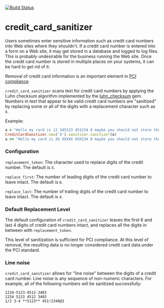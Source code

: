 [![Build Status](https://travis-ci.org/zendesk/credit_card_sanitizer.png)](https://travis-ci.org/zendesk/credit_card_sanitizer)

credit_card_sanitizer
=====================

Users sometimes enter sensitive information such as credit card numbers into Web sites where they shouldn't. 
If a credit card number is entered into a form on a Web site, it may get stored in a database and logged
to log files. This is probably undesirable for the business running the Web site. Once the credit card
number is stored in multiple places on your systems, it can be hard to get rid of it.

Removal of credit card information is an important element in [PCI compliance](https://www.pcisecuritystandards.org).

`credit_card_sanitizer` scans text for credit card numbers by applying the Luhn checksum algorithm
implemented by the [luhn_checksum](https://github.com/eac/luhn_checksum) gem. Numbers in text that appear to be valid
credit card numbers are "sanitized" by replacing some or all of the digits with a replacement character such as `X`.

Example:

```Ruby
a = "Hello my card is 12 345123 451234 8 maybe you should not store that in your database!"
CreditCardSanitizer.new('X').sanitizer.sanitize!(a)
a == "Hello my card is XX XXXXX XXX234 8 maybe you should not store that in your database!"
```

### Configuration

`replacement_token`: The character used to replace digits of the credit number.  The default is `X`.

`replace_first`: The number of leading digits of the credit card number to leave intact. The default is `6`.

`replace_last`: The number of trailing digits of the credit card number to leave intact. The default is `4`.

### Default Replacement Level

The default configuration of `credit_card_sanitizer` leaves the first 6 and last 4 digits of credit card
numbers intact, and replaces all the digits in between with `replacement_token`.

This level of sanitization is sufficient for PCI compliance. At this level of removal, the resulting data
is no longer considered credit card data under the PCI standard.

### Line noise

`credit_card_sanitizer` allows for "line noise" between the digits of a credit card number.  Line noise
is any sequence of non-numeric characters. For example, all of the following numbers will be sanitized
successfully:

```1234512345123483
1234-5123-4512-3483
1234 5123 4512 3483
1/2 3-4 **5123** 451!2348@3
```
